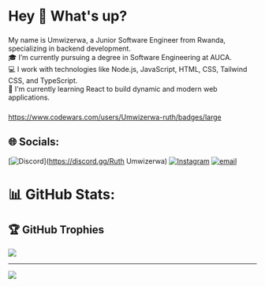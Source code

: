 <h1 align="left">Hey 👋 What's up?</h1>

###
<p align="left">

My name is Umwizerwa, a Junior Software Engineer from Rwanda, specializing in backend development. <br>
🎓 I’m currently pursuing a degree in Software Engineering at AUCA. <br>
💻 I work with technologies like Node.js, JavaScript, HTML, CSS, Tailwind CSS, and TypeScript. <br>
🚀 I'm currently learning React to build dynamic and modern web applications.
</p>

###


###
https://www.codewars.com/users/Umwizerwa-ruth/badges/large

## 🌐 Socials:
[![Discord](https://img.shields.io/badge/Discord-%237289DA.svg?logo=discord&logoColor=white)](https://discord.gg/Ruth Umwizerwa) [![Instagram](https://img.shields.io/badge/Instagram-%23E4405F.svg?logo=Instagram&logoColor=white)](https://instagram.com/umwizerwa_) [![email](https://img.shields.io/badge/Email-D14836?logo=gmail&logoColor=white)](mailto:ruthumwizerwa@gmail.com) 



# 📊 GitHub Stats:

 <!--![](https://nirzak-streak-stats.vercel.app/?user=Umwizer&theme=dark&hide_border=false)<br/>
![](https://github-readme-stats.vercel.app/api/top-langs/?username=Umwizer&theme=dark&hide_border=false&include_all_commits=false&count_private=false&layout=compact)
<!-- ![](https://github-readme-stats.vercel.app/api/top-langs/?username=Umwizer&theme=dark&hide_border=false&include_all_commits=false&count_private=false&layout=compact) -->


## 🏆 GitHub Trophies
![](https://github-profile-trophy.vercel.app/?username=Umwizer&theme=radical&no-frame=false&no-bg=true&margin-w=4)

---
[![](https://visitcount.itsvg.in/api?id=Umwizer&icon=0&color=0)](https://visitcount.itsvg.in)

<!-- Proudly created with GPRM ( https://gprm.itsvg.in ) -->
